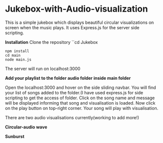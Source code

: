 # Jukebox-with-Audio-visualization
This is a simple jukebox which displays beautiful circular visualizations on screen when the music plays. It uses Express.js for the server side scripting.



**Installation**
Clone the repository
    ``cd Jukebox
    
    npm install
    cd main 
    node main.js
    
 The server will run on localhost:3000
 
 **Add your playlist to the folder audio folder inside main folder**
 
Open the localhost:3000 and hover on the side sliding navbar. You will find your list of songs added to the folder.(I have used express.js for side scripting to get the access of folder. 
Click on the song name and message will be displayed informing that song and visualisation is loaded. Now click on the play button on  top-right corner. Your song will play with visualisation.

There are two audio visualisations currently(working to add more!)

**Circular-audio wave**


**Sunburst**
